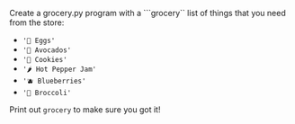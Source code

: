 Create a grocery.py program with a ```grocery`` list of things that you need from the store:

- ``'🥚 Eggs'``
- ``'🥑 Avocados'``
- ``'🍪 Cookies'``
- ``'🌶 Hot Pepper Jam'``
- ``'🫐 Blueberries'``
- ``'🥦 Broccoli'``
  
Print out ``grocery`` to make sure you got it!

